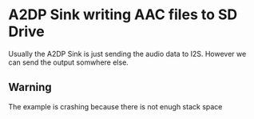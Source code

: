 # A2DP Sink writing AAC files to SD Drive

Usually the A2DP Sink is just sending the audio data to I2S. However we can send the output somwhere else.

## Warning

The example is crashing because there is not enugh stack space 

